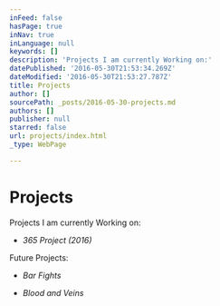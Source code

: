 ```yaml
---
inFeed: false
hasPage: true
inNav: true
inLanguage: null
keywords: []
description: 'Projects I am currently Working on:'
datePublished: '2016-05-30T21:53:34.269Z'
dateModified: '2016-05-30T21:53:27.787Z'
title: Projects
author: []
sourcePath: _posts/2016-05-30-projects.md
authors: []
publisher: null
starred: false
url: projects/index.html
_type: WebPage

---
```

# Projects

Projects I am currently Working on:

* _365 Project (2016)_

Future Projects:

* _Bar Fights_

* _Blood and Veins_